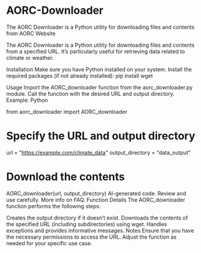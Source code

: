 # AORC-Downloader
The AORC Downloader is a Python utility for downloading files and contents from AORC Website

The AORC Downloader is a Python utility for downloading files and contents from a specified URL. It’s particularly useful for retrieving data related to climate or weather.

Installation
Make sure you have Python installed on your system.
Install the required packages (if not already installed):
pip install wget

Usage
Import the AORC_downloader function from the aorc_downloader.py module.
Call the function with the desired URL and output directory.
Example:
Python

from aorc_downloader import AORC_downloader

# Specify the URL and output directory
url = "https://example.com/climate_data"
output_directory = "data_output"

# Download the contents
AORC_downloader(url, output_directory)
AI-generated code. Review and use carefully. More info on FAQ.
Function Details
The AORC_downloader function performs the following steps:

Creates the output directory if it doesn’t exist.
Downloads the contents of the specified URL (including subdirectories) using wget.
Handles exceptions and provides informative messages.
Notes
Ensure that you have the necessary permissions to access the URL.
Adjust the function as needed for your specific use case.
